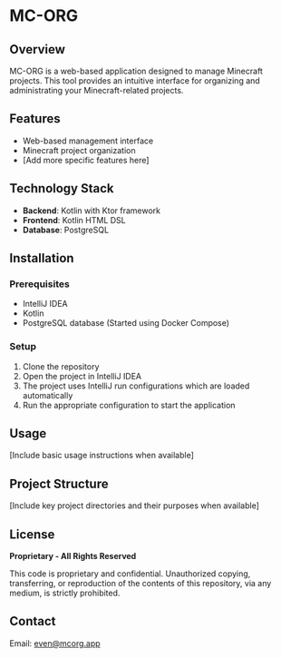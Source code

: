 # MC-ORG

## Overview
MC-ORG is a web-based application designed to manage Minecraft projects. This tool provides an intuitive interface for organizing and administrating your Minecraft-related projects.

## Features
- Web-based management interface
- Minecraft project organization
- [Add more specific features here]

## Technology Stack
- **Backend**: Kotlin with Ktor framework
- **Frontend**: Kotlin HTML DSL
- **Database**: PostgreSQL

## Installation

### Prerequisites
- IntelliJ IDEA
- Kotlin
- PostgreSQL database (Started using Docker Compose)

### Setup
1. Clone the repository
2. Open the project in IntelliJ IDEA
3. The project uses IntelliJ run configurations which are loaded automatically
4. Run the appropriate configuration to start the application

## Usage
[Include basic usage instructions when available]

## Project Structure
[Include key project directories and their purposes when available]

## License
**Proprietary - All Rights Reserved**

This code is proprietary and confidential. Unauthorized copying, transferring, or reproduction of the contents of this repository, via any medium, is strictly prohibited.

## Contact
Email: even@mcorg.app
